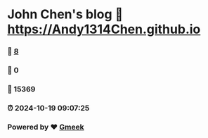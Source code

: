 # John Chen's blog :link: https://Andy1314Chen.github.io 
### :page_facing_up: [8](https://Andy1314Chen.github.io/tag.html) 
### :speech_balloon: 0 
### :hibiscus: 15369 
### :alarm_clock: 2024-10-19 09:07:25 
### Powered by :heart: [Gmeek](https://github.com/Meekdai/Gmeek)

